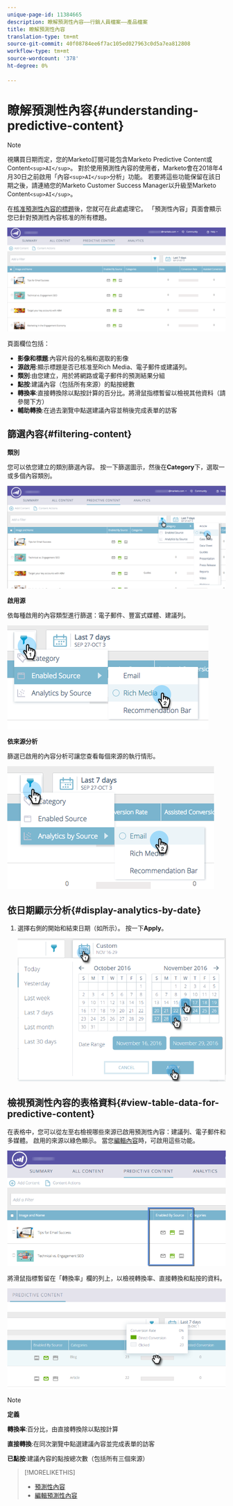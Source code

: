 ```yaml
---
unique-page-id: 11384665
description: 瞭解預測性內容——行銷人員檔案——產品檔案
title: 瞭解預測性內容
translation-type: tm+mt
source-git-commit: 40f08784ee6f7ac105ed027963c0d5a7ea812808
workflow-type: tm+mt
source-wordcount: '378'
ht-degree: 0%

---
```



# 瞭解預測性內容{#understanding-predictive-content}

>[!NOTE]
>
>視購買日期而定，您的Marketo訂閱可能包含Marketo Predictive Content或Content`<sup>AI</sup>`。 對於使用預測性內容的使用者，Marketo會在2018年4月30日之前啟用「內容`<sup>AI</sup>`分析」功能。 若要將這些功能保留在該日期之後，請連絡您的Marketo Customer Success Manager以升級至Marketo Content`<sup>AI</sup>`。

在[核准預測性內容的標題](/help/marketo/product-docs/predictive-content/working-with-all-content/approve-a-title-for-predictive-content.md)後，您就可在此處處理它。 「預測性內容」頁面會顯示您已針對預測性內容核准的所有標題。

![](assets/image2017-10-3-9-3a21-3a38.png)

頁面欄位包括：

* **影像和標題**:內容片段的名稱和選取的影像
* **源啟用**:顯示標題是否已核准至Rich Media、電子郵件或建議列。
* **類別**:由您建立，用於將網路或電子郵件的預測結果分組
* **點按**:建議內容（包括所有來源）的點按總數
* **轉換率**:直接轉換除以點按計算的百分比。將滑鼠指標暫留以檢視其他資料（請參閱下方）
* **輔助轉換**:在過去瀏覽中點選建議內容並稍後完成表單的訪客

## 篩選內容{#filtering-content}

**類別**

您可以依您建立的類別篩選內容。 按一下篩選圖示，然後在&#x200B;**Category**&#x200B;下，選取一或多個內容類別。

![](assets/image2017-10-3-9-3a24-3a38.png)

**啟用源**

依每種啟用的內容類型進行篩選：電子郵件、豐富式媒體、建議列。

![](assets/image2017-10-3-9-3a25-3a9.png)

**依來源分析**

篩選已啟用的內容分析可讓您查看每個來源的執行情形。

![](assets/image2017-10-3-9-3a25-3a34.png)

## 依日期顯示分析{#display-analytics-by-date}

1. 選擇右側的開始和結束日期（如所示）。 按一下&#x200B;**Apply**。

   ![](assets/predictive-content-filter-by-date-hands.png)

## 檢視預測性內容的表格資料{#view-table-data-for-predictive-content}

在表格中，您可以從左至右檢視哪些來源已啟用預測性內容：建議列、電子郵件和多媒體。 啟用的來源以綠色顯示。 當您[編輯內容](http://docs.marketo.com/display/docs/edit+predictive+content)時，可啟用這些功能。

![](assets/image2017-10-3-9-3a26-3a25.png)

將滑鼠指標暫留在「轉換率」欄的列上，以檢視轉換率、直接轉換和點按的資料。

![](assets/predictive-content-conversion-rate-popup-hand.png)

>[!NOTE]
>
>**定義**
>
>**轉換率**:百分比，由直接轉換除以點按計算
>
>**直接轉換**:在同次瀏覽中點選建議內容並完成表單的訪客
>
>**已點按**:建議內容的點按總次數（包括所有三個來源）

>[!MORELIKETHIS]
>
>* [預測性內容](http://docs.marketo.com/display/docs/predictive+content)
>* [編輯預測性內容](http://docs.marketo.com/display/docs/edit+predictive+content)

